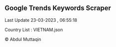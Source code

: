 

## Google Trends Keywords Scraper 
 
Last Update 23-03-2023 , 06:55:18

Country List :
VIETNAM.json



© Abdul Muttaqin 

